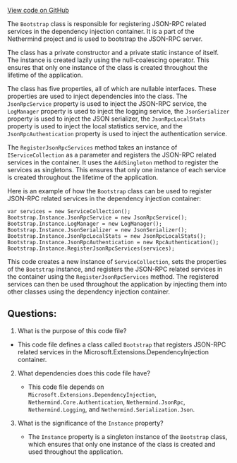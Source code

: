 [View code on GitHub](https://github.com/NethermindEth/nethermind/src/Nethermind/Nethermind.Runner/JsonRpc/Bootstrap.cs)

The `Bootstrap` class is responsible for registering JSON-RPC related services in the dependency injection container. It is a part of the Nethermind project and is used to bootstrap the JSON-RPC server.

The class has a private constructor and a private static instance of itself. The instance is created lazily using the null-coalescing operator. This ensures that only one instance of the class is created throughout the lifetime of the application.

The class has five properties, all of which are nullable interfaces. These properties are used to inject dependencies into the class. The `JsonRpcService` property is used to inject the JSON-RPC service, the `LogManager` property is used to inject the logging service, the `JsonSerializer` property is used to inject the JSON serializer, the `JsonRpcLocalStats` property is used to inject the local statistics service, and the `JsonRpcAuthentication` property is used to inject the authentication service.

The `RegisterJsonRpcServices` method takes an instance of `IServiceCollection` as a parameter and registers the JSON-RPC related services in the container. It uses the `AddSingleton` method to register the services as singletons. This ensures that only one instance of each service is created throughout the lifetime of the application.

Here is an example of how the `Bootstrap` class can be used to register JSON-RPC related services in the dependency injection container:

```
var services = new ServiceCollection();
Bootstrap.Instance.JsonRpcService = new JsonRpcService();
Bootstrap.Instance.LogManager = new LogManager();
Bootstrap.Instance.JsonSerializer = new JsonSerializer();
Bootstrap.Instance.JsonRpcLocalStats = new JsonRpcLocalStats();
Bootstrap.Instance.JsonRpcAuthentication = new RpcAuthentication();
Bootstrap.Instance.RegisterJsonRpcServices(services);
```

This code creates a new instance of `ServiceCollection`, sets the properties of the `Bootstrap` instance, and registers the JSON-RPC related services in the container using the `RegisterJsonRpcServices` method. The registered services can then be used throughout the application by injecting them into other classes using the dependency injection container.
## Questions: 
 1. What is the purpose of this code file?
   - This code file defines a class called `Bootstrap` that registers JSON-RPC related services in the Microsoft.Extensions.DependencyInjection container.

2. What dependencies does this code file have?
   - This code file depends on `Microsoft.Extensions.DependencyInjection`, `Nethermind.Core.Authentication`, `Nethermind.JsonRpc`, `Nethermind.Logging`, and `Nethermind.Serialization.Json`.

3. What is the significance of the `Instance` property?
   - The `Instance` property is a singleton instance of the `Bootstrap` class, which ensures that only one instance of the class is created and used throughout the application.